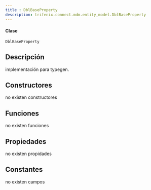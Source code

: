 ```yaml
---
title : DblBaseProperty
description: trifenix.connect.mdm.entity_model.DblBaseProperty
---
```




<CodeBlock slots = 'heading, code' repeat = '1' languages = 'C#' />

#### Clase
```
DblBaseProperty
```

## Descripción
implementación para typegen.
## Constructores

no existen constructores


## Funciones

no existen funciones

## Propiedades

no existen propidades

## Constantes
no existen campos


